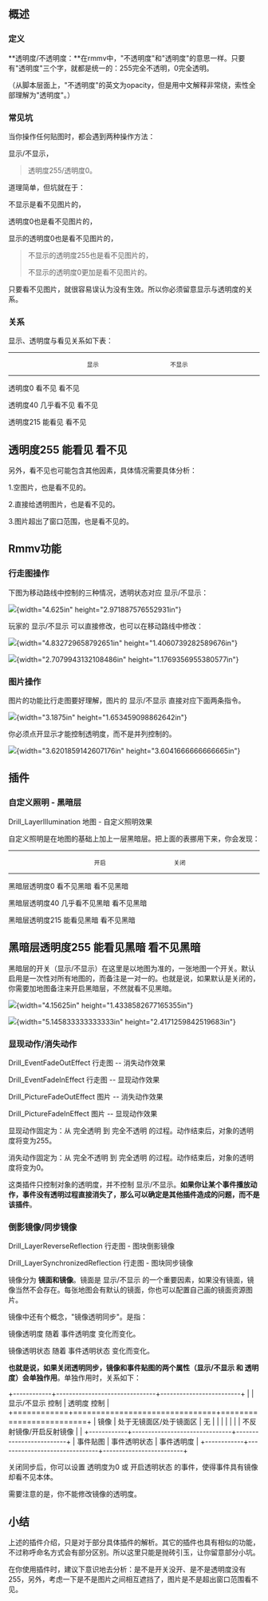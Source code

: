 ## 概述

### 定义

**透明度/不透明度：**在rmmv中，"不透明度"和"透明度"的意思一样。只要有"透明度"三个字，就都是统一的：255完全不透明，0完全透明。

（从脚本层面上，"不透明度"的英文为opacity，但是用中文解释非常绕，索性全部理解为"透明度"。）

### 常见坑

当你操作任何贴图时，都会遇到两种操作方法：

显示/不显示，

> 透明度255/透明度0。

道理简单，但坑就在于：

不显示是看不见图片的，

透明度0也是看不见图片的，

显示的透明度0也是看不见图片的，

> 不显示的透明度255也是看不见图片的，
>
> 不显示的透明度0更加是看不见图片的。

只要看不见图片，就很容易误认为没有生效。所以你必须留意显示与透明度的关系。

### 关系

显示、透明度与看见关系如下表：

  -----------------------------------------------------------------------
                          显示                    不显示
  ----------------------- ----------------------- -----------------------
  透明度0                 看不见                  看不见

  透明度40                几乎看不见              看不见

  透明度215               能看见                  看不见

  透明度255               能看见                  看不见
  -----------------------------------------------------------------------

另外，看不见也可能包含其他因素，具体情况需要具体分析：

1.空图片，也是看不见的。

2.直接给透明图片，也是看不见的。

3.图片超出了窗口范围，也是看不见的。

## Rmmv功能

### 行走图操作

下图为移动路线中控制的三种情况，透明状态对应 显示/不显示：

![](media/image1.png){width="4.625in" height="2.971887576552931in"}

玩家的 显示/不显示 可以直接修改，也可以在移动路线中修改：

![](media/image2.png){width="4.832729658792651in"
height="1.4060739282589676in"}

![](media/image3.png){width="2.7079943132108486in"
height="1.1769356955380577in"}

### 图片操作

图片的功能比行走图要好理解，图片的 显示/不显示 直接对应下面两条指令。

![](media/image4.png){width="3.1875in" height="1.653459098862642in"}

你必须点开显示才能控制透明度，而不是并列控制的。

![](media/image5.png){width="3.6201859142607176in"
height="3.6041666666666665in"}

## 插件

### 自定义照明 - 黑暗层

Drill_LayerIllumination 地图 - 自定义照明效果

自定义照明是在地图的基础上加上一层黑暗层。把上面的表挪用下来，你会发现：

  -----------------------------------------------------------------------
                            开启                   关闭
  ------------------------- ---------------------- ----------------------
  黑暗层透明度0             看不见黑暗             看不见黑暗

  黑暗层透明度40            几乎看不见黑暗         看不见黑暗

  黑暗层透明度215           能看见黑暗             看不见黑暗

  黑暗层透明度255           能看见黑暗             看不见黑暗
  -----------------------------------------------------------------------

黑暗层的开关（显示/不显示）在这里是以地图为准的，一张地图一个开关。默认启用是一次性对所有地图的，而备注是一对一的。也就是说，如果默认是关闭的，你需要加地图备注来开启黑暗层，不然就看不见黑暗。

![](media/image6.png){width="4.15625in" height="1.4338582677165355in"}

![](media/image7.png){width="5.145833333333333in"
height="2.4171259842519683in"}

### 显现动作/消失动作

Drill_EventFadeOutEffect 行走图 -- 消失动作效果

Drill_EventFadeInEffect 行走图 -- 显现动作效果

Drill_PictureFadeOutEffect 图片 -- 消失动作效果

Drill_PictureFadeInEffect 图片 -- 显现动作效果

显现动作固定为：从 完全透明 到 完全不透明
的过程。动作结束后，对象的透明度将变为255。

消失动作固定为：从 完全不透明 到 完全透明
的过程。动作结束后，对象的透明度将变为0。

这类插件只控制对象的透明度，并不控制
显示/不显示。**如果你让某个事件播放动作，事件没有透明过程直接消失了，那么可以确定是其他插件造成的问题，而不是该插件**。

### 倒影镜像/同步镜像

Drill_LayerReverseReflection 行走图 - 图块倒影镜像

Drill_LayerSynchronizedReflection 行走图 - 图块同步镜像

镜像分为 **镜面和镜像**。镜面是 显示/不显示
的一个重要因素，如果没有镜面，镜像当然不会存在。每张地图会有默认的镜面，你也可以配置自己画的镜面资源图片。

镜像中还有个概念，\"镜像透明同步\"。是指：

镜像透明度 随着 事件透明度 变化而变化。

镜像透明状态 随着 事件透明状态 变化而变化。

**也就是说，如果关闭透明同步，镜像和事件贴图的两个属性（显示/不显示 和
透明度）会单独作用**。单独作用时，关系如下：

+------------+-------------------------------+-------------------------+
|            | 显示/不显示 控制              | 透明度 控制             |
+============+===============================+=========================+
| 镜像       | 处于无镜面区/处于镜面区       | 无                      |
|            |                               |                         |
|            | 不反射镜像/开启反射镜像       |                         |
+------------+-------------------------------+-------------------------+
| 事件贴图   | 事件透明状态                  | 事件透明度              |
+------------+-------------------------------+-------------------------+

关闭同步后，你可以设置 透明度为0 或 开启透明状态
的事件，使得事件具有镜像却看不见本体。

需要注意的是，你不能修改镜像的透明度。

## 小结

上述的插件介绍，只是对于部分具体插件的解析。其它的插件也具有相似的功能，不过称呼命名方式会有部分区别。所以这里只能是抛砖引玉，让你留意部分小坑。

在你使用插件时，建议下意识地去分析：是不是开关没开、是不是透明度没有255，另外，考虑一下是不是图片之间相互遮挡了，图片是不是超出窗口范围看不见。
